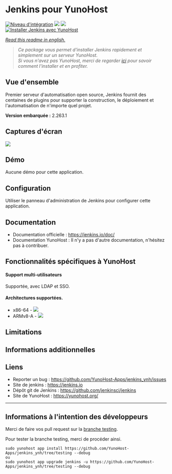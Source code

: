 # Jenkins pour YunoHost

[![Niveau d'intégration](https://dash.yunohost.org/integration/jenkins.svg)](https://dash.yunohost.org/appci/app/jenkins) ![](https://ci-apps.yunohost.org/ci/badges/jenkins.status.svg) ![](https://ci-apps.yunohost.org/ci/badges/jenkins.maintain.svg)  
[![Installer Jenkins avec YunoHost](https://install-app.yunohost.org/install-with-yunohost.svg)](https://install-app.yunohost.org/?app=jenkins)

*[Read this readme in english.](./README.md)*

> *Ce package vous permet d'installer Jenkins rapidement et simplement sur un serveur YunoHost.  
Si vous n'avez pas YunoHost, merci de regarder [ici](https://yunohost.org/#/install_fr) pour savoir comment l'installer et en profiter.*

## Vue d'ensemble
Premier serveur d'automatisation open source, Jenkins fournit des centaines de plugins pour supporter la construction, le déploiement et l'automatisation de n'importe quel projet.

**Version embarquée :** 2.263.1

## Captures d'écran

![](https://crudelis.fr/lutim/w8DlycXB.png)

## Démo

Aucune démo pour cette application.

## Configuration

Utiliser le panneau d'administration de Jenkins pour configurer cette application.

## Documentation

 * Documentation officielle : https://jenkins.io/doc/
 * Documentation YunoHost : Il n'y a pas d'autre documentation, n'hésitez pas à contribuer.

## Fonctionnalités spécifiques à YunoHost

#### Support multi-utilisateurs

Supportée, avec LDAP et SSO.

#### Architectures supportées.

* x86-64 - [![](https://ci-apps.yunohost.org/ci/logs/jenkins%20%28Apps%29.svg)](https://ci-apps.yunohost.org/ci/apps/jenkins/)
* ARMv8-A - [![](https://ci-apps-arm.yunohost.org/ci/logs/jenkins%20%28Apps%29.svg)](https://ci-apps-arm.yunohost.org/ci/apps/jenkins/)

## Limitations

## Informations additionnelles

## Liens

 * Reporter un bug : https://github.com/YunoHost-Apps/jenkins_ynh/issues
 * Site de jenkins : https://jenkins.io
 * Dépôt git de Jenkins : https://github.com/jenkinsci/jenkins
 * Site de YunoHost : https://yunohost.org/

---

## Informations à l'intention des développeurs

Merci de faire vos pull request sur la [branche testing](https://github.com/YunoHost-Apps/jenkins_ynh/tree/testing).

Pour tester la branche testing, merci de procéder ainsi.
```
sudo yunohost app install https://github.com/YunoHost-Apps/jenkins_ynh/tree/testing --debug
ou
sudo yunohost app upgrade jenkins -u https://github.com/YunoHost-Apps/jenkins_ynh/tree/testing --debug
```
